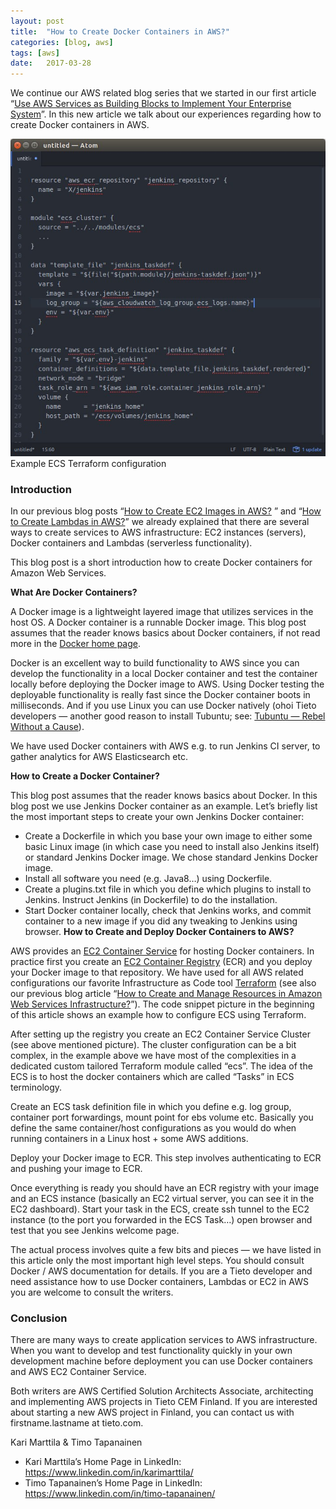 ```yaml
---
layout:	post
title:	"How to Create Docker Containers in AWS?"
categories: [blog, aws]
tags: [aws]
date:	2017-03-28
---
```


  We continue our AWS related blog series that we started in our first article “[Use AWS Services as Building Blocks to Implement Your Enterprise System](https://medium.com/tieto-developers/use-aws-services-as-building-blocks-to-implement-your-enterprise-system-598676a0ee49)”. In this new article we talk about our experiences regarding how to create Docker containers in AWS.

![](/img/2017-03-28-how-to-create-docker-containers-in-aws_img_1.jpeg)Example ECS Terraform configuration

### Introduction

In our previous blog posts “[How to Create EC2 Images in AWS?](https://medium.com/tieto-developers/how-to-create-ec2-images-in-aws-a27b1afc97c6#) ” and “[How to Create Lambdas in AWS?](https://medium.com/tieto-developers/how-to-create-lambdas-in-aws-8f04ac833b2e#)” we already explained that there are several ways to create services to AWS infrastructure: EC2 instances (servers), Docker containers and Lambdas (serverless functionality).

This blog post is a short introduction how to create Docker containers for Amazon Web Services.

**What Are Docker Containers?**

A Docker image is a lightweight layered image that utilizes services in the host OS. A Docker container is a runnable Docker image. This blog post assumes that the reader knows basics about Docker containers, if not read more in the [Docker home page](https://www.docker.com/what-docker).

Docker is an excellent way to build functionality to AWS since you can develop the functionality in a local Docker container and test the container locally before deploying the Docker image to AWS. Using Docker testing the deployable functionality is really fast since the Docker container boots in milliseconds. And if you use Linux you can use Docker natively (ohoi Tieto developers — another good reason to install Tubuntu; see: [Tubuntu — Rebel Without a Cause](https://medium.com/tieto-developers/tubuntu-rebel-without-a-cause-80e18a56dd9b)).

We have used Docker containers with AWS e.g. to run Jenkins CI server, to gather analytics for AWS Elasticsearch etc.

**How to Create a Docker Container?**

This blog post assumes that the reader knows basics about Docker. In this blog post we use Jenkins Docker container as an example. Let’s briefly list the most important steps to create your own Jenkins Docker container:

* Create a Dockerfile in which you base your own image to either some basic Linux image (in which case you need to install also Jenkins itself) or standard Jenkins Docker image. We chose standard Jenkins Docker image.
* Install all software you need (e.g. Java8…) using Dockerfile.
* Create a plugins.txt file in which you define which plugins to install to Jenkins. Instruct Jenkins (in Dockerfile) to do the installation.
* Start Docker container locally, check that Jenkins works, and commit container to a new image if you did any tweaking to Jenkins using browser.
**How to Create and Deploy Docker Containers to AWS?**

AWS provides an [EC2 Container Service](https://aws.amazon.com/ecs/) for hosting Docker containers. In practice first you create an [EC2 Container Registry](https://aws.amazon.com/ecr/) (ECR) and you deploy your Docker image to that repository. We have used for all AWS related configurations our favorite Infrastructure as Code tool [Terraform](https://www.terraform.io/) (see also our previous blog article “[How to Create and Manage Resources in Amazon Web Services Infrastructure?](https://medium.com/tieto-developers/how-to-create-and-manage-resources-in-amazon-web-services-infrastructure-f9af85b77c4a)”). The code snippet picture in the beginning of this article shows an example how to configure ECS using Terraform.

After setting up the registry you create an EC2 Container Service Cluster (see above mentioned picture). The cluster configuration can be a bit complex, in the example above we have most of the complexities in a dedicated custom tailored Terraform module called “ecs”. The idea of the ECS is to host the docker containers which are called “Tasks” in ECS terminology.

Create an ECS task definition file in which you define e.g. log group, container port forwardings, mount point for ebs volume etc. Basically you define the same container/host configurations as you would do when running containers in a Linux host + some AWS additions.

Deploy your Docker image to ECR. This step involves authenticating to ECR and pushing your image to ECR.

Once everything is ready you should have an ECR registry with your image and an ECS instance (basically an EC2 virtual server, you can see it in the EC2 dashboard). Start your task in the ECS, create ssh tunnel to the EC2 instance (to the port you forwarded in the ECS Task…) open browser and test that you see Jenkins welcome page.

The actual process involves quite a few bits and pieces — we have listed in this article only the most important high level steps. You should consult Docker / AWS documentation for details. If you are a Tieto developer and need assistance how to use Docker containers, Lambdas or EC2 in AWS you are welcome to consult the writers.

### Conclusion

There are many ways to create application services to AWS infrastructure. When you want to develop and test functionality quickly in your own development machine before deployment you can use Docker containers and AWS EC2 Container Service.

Both writers are AWS Certified Solution Architects Associate, architecting and implementing AWS projects in Tieto CEM Finland. If you are interested about starting a new AWS project in Finland, you can contact us with firstname.lastname at tieto.com.

Kari Marttila & Timo Tapanainen

* Kari Marttila’s Home Page in LinkedIn: <https://www.linkedin.com/in/karimarttila/>
* Timo Tapanainen’s Home Page in LinkedIn: <https://www.linkedin.com/in/timo-tapanainen/>
  